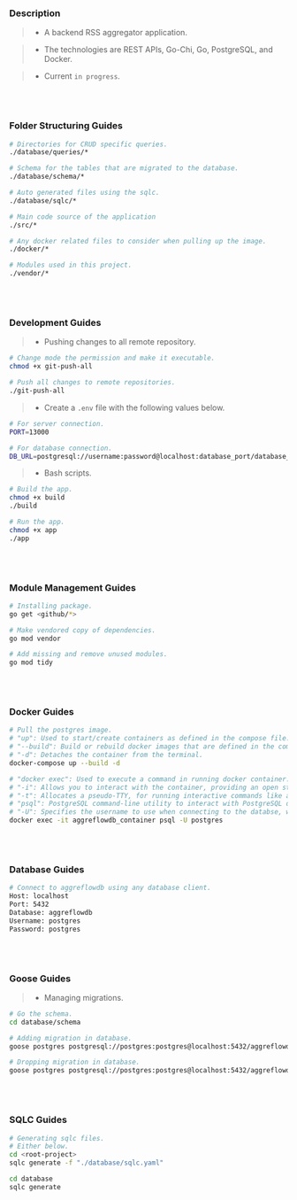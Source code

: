 ### Description
> - A backend RSS aggregator application.

> - The technologies are REST APIs, Go-Chi, Go, PostgreSQL, and Docker.

> - Current `in progress`.

<br />
<br />


### Folder Structuring Guides
```bash
# Directories for CRUD specific queries.
./database/queries/*

# Schema for the tables that are migrated to the database.
./database/schema/*

# Auto generated files using the sqlc.
./database/sqlc/*

# Main code source of the application
./src/*

# Any docker related files to consider when pulling up the image.
./docker/*

# Modules used in this project.
./vendor/*
```

<br />
<br />



### Development Guides
> - Pushing changes to all remote repository.

```bash
# Change mode the permission and make it executable.
chmod +x git-push-all

# Push all changes to remote repositories.
./git-push-all
```

> - Create a `.env` file with the following values below.

```bash
# For server connection.
PORT=13000

# For database connection.
DB_URL=postgresql://username:password@localhost:database_port/database_name?sslmode=disable
```

> - Bash scripts.

```bash
# Build the app.
chmod +x build
./build

# Run the app.
chmod +x app
./app
```

<br />
<br />



### Module Management Guides

```bash
# Installing package.
go get <github/*>

# Make vendored copy of dependencies.
go mod vendor

# Add missing and remove unused modules.
go mod tidy
```

<br />
<br />



### Docker Guides

```bash
# Pull the postgres image.
# "up": Used to start/create containers as defined in the compose file.
# "--build": Build or rebuild docker images that are defined in the compose file.
# "-d": Detaches the container from the terminal.
docker-compose up --build -d

# "docker exec": Used to execute a command in running docker container.
# "-i": Allows you to interact with the container, providing an open standard input (stdin).
# "-t": Allocates a pseudo-TTY, for running interactive commands like a PostgreSQL REPL.
# "psql": PostgreSQL command-line utility to interact with PostgreSQL database.
# "-U": Specifies the username to use when connecting to the databse, which is postgres.
docker exec -it aggreflowdb_container psql -U postgres
```

<br />
<br />



### Database Guides

```bash
# Connect to aggreflowdb using any database client.
Host: localhost
Port: 5432
Database: aggreflowdb
Username: postgres
Password: postgres
```

<br />
<br />



### Goose Guides
> - Managing migrations.

```bash
# Go the schema.
cd database/schema

# Adding migration in database.
goose postgres postgresql://postgres:postgres@localhost:5432/aggreflowdb up

# Dropping migration in database.
goose postgres postgresql://postgres:postgres@localhost:5432/aggreflowdb down
```

<br />
<br />



### SQLC Guides

```bash
# Generating sqlc files.
# Either below.
cd <root-project>
sqlc generate -f "./database/sqlc.yaml"

cd database
sqlc generate
```

